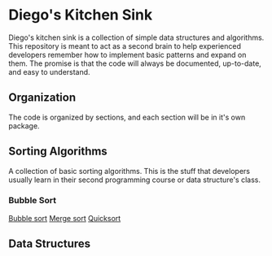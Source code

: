 # Diego's Kitchen Sink
Diego's kitchen sink is a collection of simple data structures and algorithms. This repository is meant to act as a second brain to help experienced developers remember how to implement basic patterns and expand on them. The promise is that the code will always be documented, up-to-date, and easy to understand.

## Organization
The code is organized by sections, and each section will be in it's own package.

## Sorting Algorithms
A collection of basic sorting algorithms. This is the stuff that developers usually learn in their second programming course or data structure's class.

### Bubble Sort
[Bubble sort](https://en.wikipedia.org/wiki/Bubble_sort)
[Merge sort](https://en.wikipedia.org/wiki/Merge_sort)
[Quicksort](https://en.wikipedia.org/wiki/Quicksort)
## Data Structures
